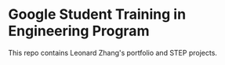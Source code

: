 # Google Student Training in Engineering Program
This repo contains Leonard Zhang's portfolio and STEP projects.